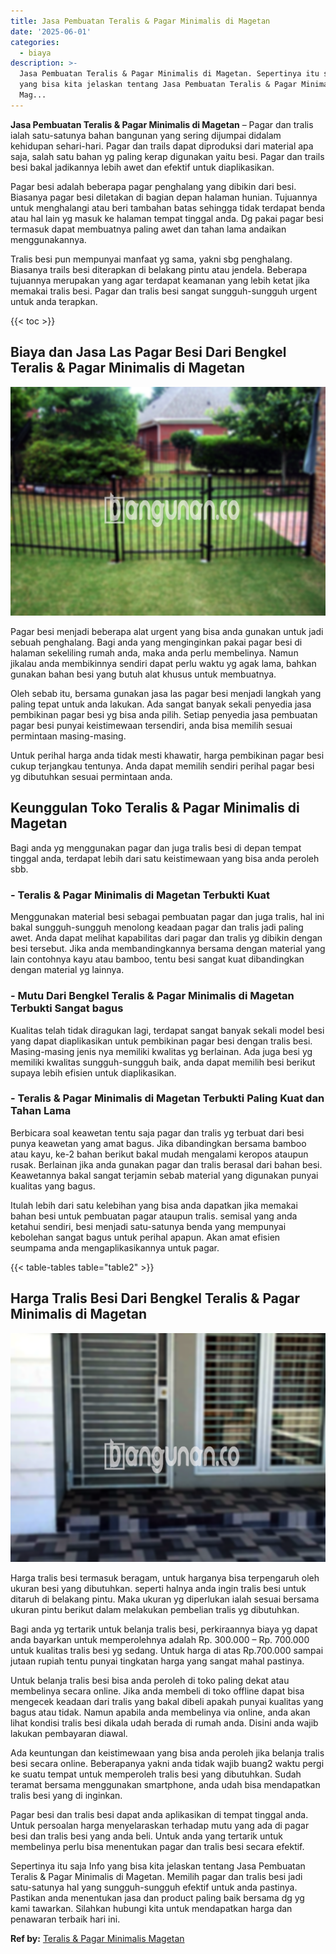 ```yaml
---
title: Jasa Pembuatan Teralis & Pagar Minimalis di Magetan
date: '2025-06-01'
categories:
  - biaya
description: >-
  Jasa Pembuatan Teralis & Pagar Minimalis di Magetan. Sepertinya itu saja Info
  yang bisa kita jelaskan tentang Jasa Pembuatan Teralis & Pagar Minimalis di
  Mag...
---
```


**Jasa Pembuatan Teralis & Pagar Minimalis di Magetan** – Pagar dan tralis ialah satu-satunya bahan bangunan yang sering dijumpai didalam kehidupan sehari-hari. Pagar dan trails dapat diproduksi dari material apa saja, salah satu bahan yg paling kerap digunakan yaitu besi. Pagar dan trails besi bakal jadikannya lebih awet dan efektif untuk diaplikasikan.

Pagar besi adalah beberapa pagar penghalang yang dibikin dari besi. Biasanya pagar besi diletakan di bagian depan halaman hunian. Tujuannya untuk menghalangi atau beri tambahan batas sehingga tidak terdapat benda atau hal lain yg masuk ke halaman tempat tinggal anda. Dg pakai pagar besi termasuk dapat membuatnya paling awet dan tahan lama andaikan menggunakannya.

Tralis besi pun mempunyai manfaat yg sama, yakni sbg penghalang. Biasanya trails besi diterapkan di belakang pintu atau jendela. Beberapa tujuannya merupakan yang agar terdapat keamanan yang lebih ketat jika memakai tralis besi. Pagar dan tralis besi sangat sungguh-sungguh urgent untuk anda terapkan.

{{< toc >}}

## Biaya dan Jasa Las Pagar Besi Dari Bengkel Teralis & Pagar Minimalis di Magetan

![Jasa Pembuatan Teralis & Pagar Minimalis di Magetan](/images/pagar-minimalis-murah-13.png)

Pagar besi menjadi beberapa alat urgent yang bisa anda gunakan untuk jadi sebuah penghalang. Bagi anda yang menginginkan pakai pagar besi di halaman sekeliling rumah anda, maka anda perlu membelinya. Namun jikalau anda membikinnya sendiri dapat perlu waktu yg agak lama, bahkan gunakan bahan besi yang butuh alat khusus untuk membuatnya.

Oleh sebab itu, bersama gunakan jasa las pagar besi menjadi langkah yang paling tepat untuk anda lakukan. Ada sangat banyak sekali penyedia jasa pembikinan pagar besi yg bisa anda pilih. Setiap penyedia jasa pembuatan pagar besi punyai keistimewaan tersendiri, anda bisa memilih sesuai permintaan masing-masing.

Untuk perihal harga anda tidak mesti khawatir, harga pembikinan pagar besi cukup terjangkau tentunya. Anda dapat memilih sendiri perihal pagar besi yg dibutuhkan sesuai permintaan anda.

## Keunggulan Toko Teralis & Pagar Minimalis di Magetan

Bagi anda yg menggunakan pagar dan juga tralis besi di depan tempat tinggal anda, terdapat lebih dari satu keistimewaan yang bisa anda peroleh sbb.

### \- Teralis & Pagar Minimalis di Magetan Terbukti Kuat

Menggunakan material besi sebagai pembuatan pagar dan juga tralis, hal ini bakal sungguh-sungguh menolong keadaan pagar dan tralis jadi paling awet. Anda dapat melihat kapabilitas dari pagar dan tralis yg dibikin dengan besi tersebut. Jika anda membandingkannya bersama dengan material yang lain contohnya kayu atau bamboo, tentu besi sangat kuat dibandingkan dengan material yg lainnya.

### \- Mutu Dari Bengkel Teralis & Pagar Minimalis di Magetan Terbukti Sangat bagus

Kualitas telah tidak diragukan lagi, terdapat sangat banyak sekali model besi yang dapat diaplikasikan untuk pembikinan pagar besi dengan tralis besi. Masing-masing jenis nya memiliki kwalitas yg berlainan. Ada juga besi yg memiliki kwalitas sungguh-sungguh baik, anda dapat memilih besi berikut supaya lebih efisien untuk diaplikasikan.

### \- Teralis & Pagar Minimalis di Magetan Terbukti Paling Kuat dan Tahan Lama

Berbicara soal keawetan tentu saja pagar dan tralis yg terbuat dari besi punya keawetan yang amat bagus. Jika dibandingkan bersama bamboo atau kayu, ke-2 bahan berikut bakal mudah mengalami keropos ataupun rusak. Berlainan jika anda gunakan pagar dan tralis berasal dari bahan besi. Keawetannya bakal sangat terjamin sebab material yang digunakan punyai kualitas yang bagus.

Itulah lebih dari satu kelebihan yang bisa anda dapatkan jika memakai bahan besi untuk pembuatan pagar ataupun tralis. semisal yang anda ketahui sendiri, besi menjadi satu-satunya benda yang mempunyai kebolehan sangat bagus untuk perihal apapun. Akan amat efisien seumpama anda mengaplikasikannya untuk pagar.

{{< table-tables table="table2" >}}

## Harga Tralis Besi Dari Bengkel Teralis & Pagar Minimalis di Magetan

![Jasa Pembuatan Teralis & Pagar Minimalis di Magetan](/images/teralis-minimalis-murah-09.png)

Harga tralis besi termasuk beragam, untuk harganya bisa terpengaruh oleh ukuran besi yang dibutuhkan. seperti halnya anda ingin tralis besi untuk ditaruh di belakang pintu. Maka ukuran yg diperlukan ialah sesuai bersama ukuran pintu berikut dalam melakukan pembelian tralis yg dibutuhkan.

Bagi anda yg tertarik untuk belanja tralis besi, perkiraannya biaya yg dapat anda bayarkan untuk memperolehnya adalah Rp. 300.000 – Rp. 700.000 untuk kualitas tralis besi yg sedang. Untuk harga di atas Rp.700.000 sampai jutaan rupiah tentu punyai tingkatan harga yang sangat mahal pastinya.

Untuk belanja tralis besi bisa anda peroleh di toko paling dekat atau membelinya secara online. Jika anda membeli di toko offline dapat bisa mengecek keadaan dari tralis yang bakal dibeli apakah punyai kualitas yang bagus atau tidak. Namun apabila anda membelinya via online, anda akan lihat kondisi tralis besi dikala udah berada di rumah anda. Disini anda wajib lakukan pembayaran diawal.

Ada keuntungan dan keistimewaan yang bisa anda peroleh jika belanja tralis besi secara online. Beberapanya yakni anda tidak wajib buang2 waktu pergi ke suatu tempat untuk memperoleh tralis besi yang dibutuhkan. Sudah teramat bersama menggunakan smartphone, anda udah bisa mendapatkan tralis besi yang di inginkan.

Pagar besi dan tralis besi dapat anda aplikasikan di tempat tinggal anda. Untuk persoalan harga menyelaraskan terhadap mutu yang ada di pagar besi dan tralis besi yang anda beli. Untuk anda yang tertarik untuk membelinya perlu bisa menentukan pagar dan tralis besi secara efektif.

Sepertinya itu saja Info yang bisa kita jelaskan tentang Jasa Pembuatan Teralis & Pagar Minimalis di Magetan. Memilih pagar dan tralis besi jadi satu-satunya hal yang sungguh-sungguh efektif untuk anda pastinya. Pastikan anda menentukan jasa dan product paling baik bersama dg yg kami tawarkan. Silahkan hubungi kita untuk mendapatkan harga dan penawaran terbaik hari ini.

**Ref by:** [Teralis & Pagar Minimalis Magetan](https://id.wikipedia.org/wiki/Teralis)
